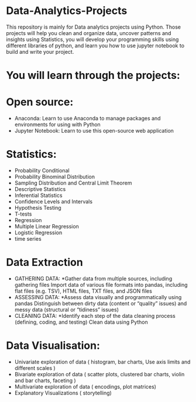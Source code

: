 # Data-Analytics-Projects
This repository is mainly for Data analytics projects using Python. Those projects will help you clean and organize data, uncover patterns and insights using Statistics, you will develop your programming skills using different libraries of python, and learn you how to use jupyter notebook to build and write your project.

# You will learn through the projects:
# Open source: 
* Anaconda: Learn to use Anaconda to manage packages and environments for using with Python
* Jupyter Notebook: Learn to use this open-source web application

# Statistics:
* Probability Conditional 
* Probability Binominal Distribution 
* Sampling Distribution and Central Limit Theorem 
* Descriptive Statistics 
* Inferential Statistics 
* Confidence Levels and Intervals 
* Hypothesis Testing 
* T-tests 
* Regression 
* Multiple Linear Regression 
* Logistic Regression 
* time series

# Data Extraction
* GATHERING DATA: 
  *Gather data from multiple sources, including gathering files Import data of various file formats into pandas, including flat files (e.g. TSV), HTML files, TXT files, and JSON files
* ASSESSING DATA:
  *Assess data visually and programmatically using pandas Distinguish between dirty data (content or “quality” issues) and messy data (structural or “tidiness” issues)
* CLEANING DATA:
 *Identify each step of the data cleaning process (defining, coding, and testing) Clean data using Python

# Data Visualisation:
* Univariate exploration of data ( histogram, bar charts, Use axis limits and different scales ) 
* Bivariate exploration of data ( scatter plots, clustered bar charts, violin and bar charts, faceting ) 
* Multivariate exploration of data ( encodings, plot matrices)
* Explanatory Visualizations ( storytelling)

